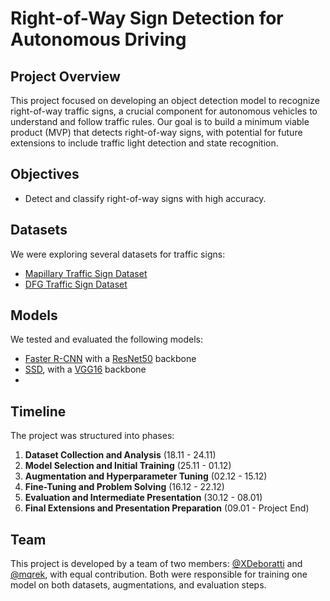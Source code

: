# Right-of-Way Sign Detection for Autonomous Driving

## Project Overview
This project focused on developing an object detection model to recognize right-of-way traffic signs, a crucial component for autonomous vehicles to understand and follow traffic rules. Our goal is to build a minimum viable product (MVP) that detects right-of-way signs, with potential for future extensions to include traffic light detection and state recognition.

## Objectives
- Detect and classify right-of-way signs with high accuracy.

## Datasets
We were exploring several datasets for traffic signs:
- [Mapillary Traffic Sign Dataset](https://www.mapillary.com/dataset)
- [DFG Traffic Sign Dataset](https://www.vicos.si/resources/dfg/)

## Models
We tested and evaluated the following models:
- [Faster R-CNN](https://pytorch.org/vision/main/models/faster_rcnn.html) with a [ResNet50](https://pytorch.org/vision/0.18/models/generated/torchvision.models.resnet50.html) backbone
- [SSD](https://pytorch.org/hub/nvidia_deeplearningexamples_ssd/), with a [VGG16](https://pytorch.org/vision/main/models/generated/torchvision.models.vgg16.html) backbone
- 
## Timeline
The project was structured into phases:
1. **Dataset Collection and Analysis** (18.11 - 24.11)
2. **Model Selection and Initial Training** (25.11 - 01.12)
3. **Augmentation and Hyperparameter Tuning** (02.12 - 15.12)
4. **Fine-Tuning and Problem Solving** (16.12 - 22.12)
5. **Evaluation and Intermediate Presentation** (30.12 - 08.01)
6. **Final Extensions and Presentation Preparation** (09.01 - Project End)

## Team
This project is developed by a team of two members: [@XDeboratti](https://github.com/XDeboratti) and [@mqrek](https://github.com/mqrek), with equal contribution. Both were responsible for training one model on both datasets, augmentations, and evaluation steps.
